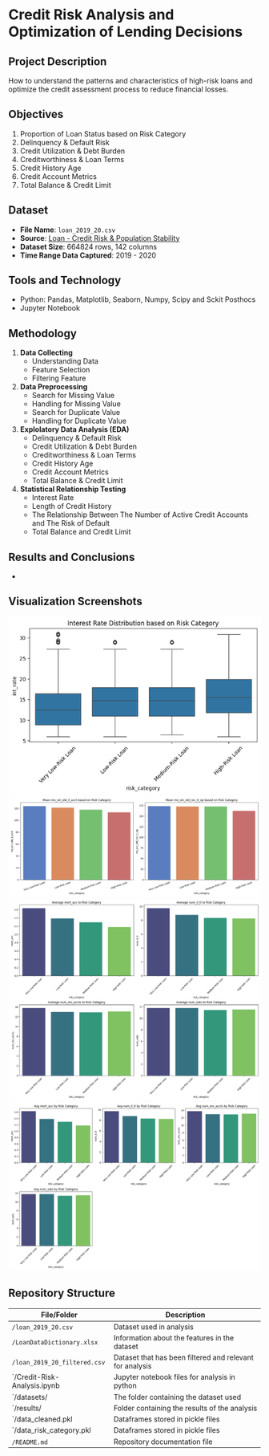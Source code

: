 # Credit Risk Analysis and Optimization of Lending Decisions

## Project Description
How to understand the patterns and characteristics of high-risk loans and optimize the credit assessment process to reduce financial losses.

## Objectives
1. Proportion of Loan Status based on Risk Category
2. Delinquency & Default Risk
3. Credit Utilization & Debt Burden
4. Creditworthiness & Loan Terms
5. Credit History Age
6. Credit Account Metrics
7. Total Balance & Credit Limit


## Dataset
- **File Name**: `loan_2019_20.csv`
- **Source**: [Loan - Credit Risk & Population Stability](https://www.kaggle.com/datasets/beatafaron/loan-credit-risk-and-population-stability)
- **Dataset Size**: 664824 rows, 142 columns
- **Time Range Data Captured**: 2019 - 2020

## Tools and Technology
- Python: Pandas, Matplotlib, Seaborn, Numpy, Scipy and Sckit Posthocs
- Jupyter Notebook

## Methodology
1. **Data Collecting**
   - Understanding Data
   - Feature Selection
   - Filtering Feature
2. **Data Preprocessing**
   - Search for Missing Value
   - Handling for Missing Value
   - Search for Duplicate Value
   - Handling for Duplicate Value
3. **Explolatory Data Analysis (EDA)**
   - Delinquency & Default Risk
   - Credit Utilization & Debt Burden
   - Creditworthiness & Loan Terms
   - Credit History Age
   - Credit Account Metrics
   - Total Balance & Credit Limit
4. **Statistical Relationship Testing**
   - Interest Rate
   - Length of Credit History
   - The Relationship Between The Number of Active Credit Accounts and The Risk of Default
   - Total Balance and Credit Limit

## Results and Conclusions
-

## Visualization Screenshots
![Interest Rate](results/int_rate_boxplot.png)
![Accounts Age](results/account_age.png)
![Accounts Metrics](results/account_metrics.png)
![Total Balance & Credit Limit](results/balance_and_credit.png)

## Repository Structure
| File/Folder                  | Description                                              |
|------------------------------|----------------------------------------------------------|
| `/loan_2019_20.csv`          | Dataset used in analysis                                 |
| `/LoanDataDictionary.xlsx`   | Information about the features in the dataset            |
| `/loan_2019_20_filtered.csv` | Dataset that has been filtered and relevant for analysis |
| `/Credit-Risk-Analysis.ipynb | Jupyter notebook files for analysis in python            |
| `/datasets/                  | The folder containing the dataset used                   |
| `/results/                   | Folder containing the results of the analysis            |
| `/data_cleaned.pkl           | Dataframes stored in pickle files                        |
| `/data_risk_category.pkl     | Dataframes stored in pickle files                        |
| `/README.md`                 | Repository documentation file                            |
